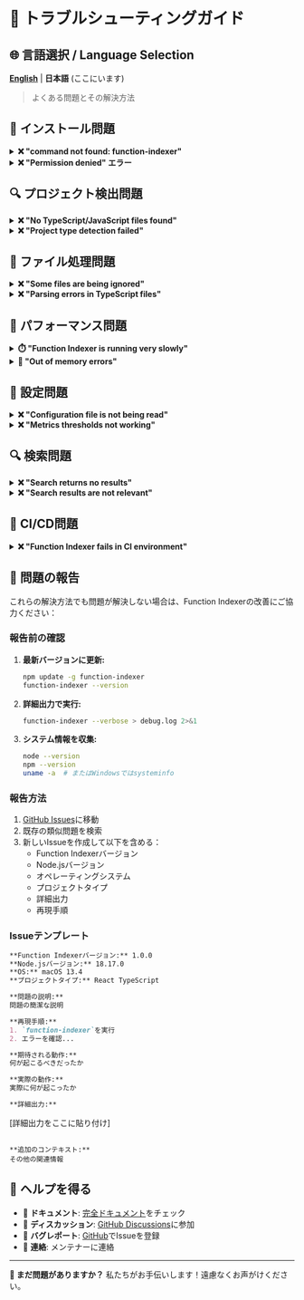 # 🔧 トラブルシューティングガイド

## 🌐 言語選択 / Language Selection

[**English**](TROUBLESHOOTING.md) | **日本語** (ここにいます)

> よくある問題とその解決方法

## 🚨 インストール問題

<details>
<summary><strong>❌ "command not found: function-indexer"</strong></summary>

**問題:** インストール後にFunction Indexerコマンドが認識されない。

**解決方法:**

1. **グローバルインストールをチェック:**
   ```bash
   npm list -g function-indexer
   ```

2. **グローバルに再インストール:**
   ```bash
   npm uninstall -g function-indexer
   npm install -g function-indexer
   ```

3. **PATHをチェック:**
   ```bash
   echo $PATH
   npm config get prefix
   ```

4. **代替手段としてnpxを使用:**
   ```bash
   npx function-indexer
   ```

5. **ローカルインストールを使用:**
   ```bash
   npm install --save-dev function-indexer
   npx function-indexer
   ```

</details>

<details>
<summary><strong>❌ "Permission denied" エラー</strong></summary>

**問題:** グローバルインストール時の権限問題。

**解決方法:**

1. **Node Version Managerを使用（推奨）:**
   ```bash
   # 最初にnvmをインストール
   curl -o- https://raw.githubusercontent.com/nvm-sh/nvm/v0.39.0/install.sh | bash
   nvm install node
   npm install -g function-indexer
   ```

2. **npmが別のディレクトリを使用するよう設定:**
   ```bash
   mkdir ~/.npm-global
   npm config set prefix '~/.npm-global'
   echo 'export PATH=~/.npm-global/bin:$PATH' >> ~/.bashrc
   source ~/.bashrc
   npm install -g function-indexer
   ```

3. **sudoを使用（非推奨）:**
   ```bash
   sudo npm install -g function-indexer
   ```

</details>

## 🔍 プロジェクト検出問題

<details>
<summary><strong>❌ "No TypeScript/JavaScript files found"</strong></summary>

**問題:** Function Indexerがソースファイルを見つけられない。

**解決方法:**

1. **現在のディレクトリをチェック:**
   ```bash
   pwd
   ls -la
   ```

2. **ルートディレクトリを指定:**
   ```bash
   function-indexer -r ./src
   function-indexer -r ./lib
   function-indexer -r ./app
   ```

3. **ファイル拡張子をチェック:**
   ```bash
   # .ts、.tsx、.js、または.jsxファイルがあることを確認
   find . -name "*.ts" -o -name "*.tsx" -o -name "*.js" -o -name "*.jsx" | head -10
   ```

4. **詳細モードでデバッグ:**
   ```bash
   function-indexer --verbose
   ```

5. **カスタム設定:**
   ```json
   // .function-indexer/config.json
   {
     "include": ["**/*.ts", "**/*.tsx", "**/*.js", "**/*.jsx"],
     "exclude": ["**/node_modules/**"]
   }
   ```

</details>

<details>
<summary><strong>❌ "Project type detection failed"</strong></summary>

**問題:** Function Indexerがプロジェクトタイプを判定できない。

**解決方法:**

1. **package.jsonを作成:**
   ```bash
   npm init -y
   ```

2. **TypeScript設定を追加:**
   ```bash
   # 最小限のtsconfig.jsonを作成
   echo '{"compilerOptions": {"target": "ES2020"}}' > tsconfig.json
   ```

3. **プロジェクトマーカーをチェック:**
   ```bash
   # Function Indexerはこれらのファイルを探します
   ls -la package.json tsconfig.json .git
   ```

4. **プロジェクトルートから実行:**
   ```bash
   # 正しいディレクトリにいることを確認
   cd /path/to/your/project/root
   function-indexer
   ```

</details>

## 📁 ファイル処理問題

<details>
<summary><strong>❌ "Some files are being ignored"</strong></summary>

**問題:** 期待されるファイルが処理されていない。

**解決方法:**

1. **gitignoreパターンをチェック:**
   ```bash
   cat .gitignore
   # Function Indexerはデフォルトで.gitignoreを尊重します
   ```

2. **除外パターンをチェック:**
   ```bash
   cat .function-indexer/config.json
   ```

3. **除外をオーバーライド:**
   ```json
   {
     "include": ["**/*.ts", "**/*.tsx"],
     "exclude": ["**/*.test.ts"]
   }
   ```

4. **詳細ログ:**
   ```bash
   function-indexer --verbose
   ```

</details>

<details>
<summary><strong>❌ "Parsing errors in TypeScript files"</strong></summary>

**問題:** TypeScriptコンパイルエラーがインデックス化を妨げる。

**解決方法:**

1. **TypeScriptバージョンをチェック:**
   ```bash
   npx tsc --version
   npm list typescript
   ```

2. **コンパイルエラーを修正:**
   ```bash
   npx tsc --noEmit
   ```

3. **tsconfig.jsonを更新:**
   ```json
   {
     "compilerOptions": {
       "target": "ES2020",
       "module": "commonjs",
       "strict": false,
       "skipLibCheck": true
     }
   }
   ```

4. **問題のあるファイルをスキップ:**
   ```json
   {
     "exclude": ["**/problematic-file.ts"]
   }
   ```

</details>

## 🏃 パフォーマンス問題

<details>
<summary><strong>⏱️ "Function Indexer is running very slowly"</strong></summary>

**問題:** 大きなコードベースでの長い処理時間。

**解決方法:**

1. **不要なディレクトリを除外:**
   ```json
   {
     "exclude": [
       "**/node_modules/**",
       "**/dist/**",
       "**/build/**",
       "**/.next/**",
       "**/coverage/**",
       "**/*.min.js"
     ]
   }
   ```

2. **特定のディレクトリを処理:**
   ```bash
   function-indexer -r ./src/core
   ```

3. **システムリソースをチェック:**
   ```bash
   # 実行中にモニター
   top
   htop
   ```

4. **インクリメンタル更新を使用:**
   ```bash
   # 最初の完全インデックス後、更新はずっと高速
   function-indexer
   ```

</details>

<details>
<summary><strong>💾 "Out of memory errors"</strong></summary>

**問題:** 非常に大きなコードベースでNode.jsがメモリ不足になる。

**解決方法:**

1. **Node.jsメモリを増加:**
   ```bash
   node --max-old-space-size=4096 $(which function-indexer)
   ```

2. **チャンクで処理:**
   ```bash
   function-indexer -r ./src/module1
   function-indexer -r ./src/module2
   ```

3. **大きなファイルを除外:**
   ```json
   {
     "exclude": ["**/*.bundle.js", "**/*.vendor.js"]
   }
   ```

</details>

## 🔧 設定問題

<details>
<summary><strong>❌ "Configuration file is not being read"</strong></summary>

**問題:** カスタム設定が無視されているようです。

**解決方法:**

1. **ファイル場所をチェック:**
   ```bash
   ls -la .function-indexer/config.json
   ```

2. **JSON構文を検証:**
   ```bash
   node -e "console.log(JSON.parse(require('fs').readFileSync('.function-indexer/config.json', 'utf8')))"
   ```

3. **設定をリセット:**
   ```bash
   rm -rf .function-indexer
   function-indexer
   ```

4. **BOM/エンコーディング問題をチェック:**
   ```bash
   file .function-indexer/config.json
   hexdump -C .function-indexer/config.json | head -1
   ```

</details>

<details>
<summary><strong>❌ "Metrics thresholds not working"</strong></summary>

**問題:** カスタム複雑度閾値が適用されていない。

**解決方法:**

1. **設定形式をチェック:**
   ```json
   {
     "metrics": {
       "thresholds": {
         "cyclomaticComplexity": 8,
         "cognitiveComplexity": 12,
         "linesOfCode": 40,
         "nestingDepth": 3,
         "parameterCount": 4
       }
     }
   }
   ```

2. **設定変更後に再起動:**
   ```bash
   function-indexer
   ```

3. **詳細出力で検証:**
   ```bash
   function-indexer metrics --verbose
   ```

</details>

## 🔍 検索問題

<details>
<summary><strong>❌ "Search returns no results"</strong></summary>

**問題:** 関数検索が期待されるマッチを見つけない。

**解決方法:**

1. **より広い検索語を試す:**
   ```bash
   function-indexer search "auth"
   function-indexer search "user"
   ```

2. **インデックスが存在するかチェック:**
   ```bash
   ls -la .function-indexer/index.jsonl
   ```

3. **インデックスを再生成:**
   ```bash
   rm .function-indexer/index.jsonl
   function-indexer
   ```

4. **異なる検索戦略を使用:**
   ```bash
   function-indexer search "authenticate" --context "login"
   function-indexer search "function" --limit 50
   ```

</details>

<details>
<summary><strong>❌ "Search results are not relevant"</strong></summary>

**問題:** 検索が関連性のない関数を返す。

**解決方法:**

1. **より具体的な用語を使用:**
   ```bash
   # "data"の代わりに
   function-indexer search "user data validation"
   ```

2. **コンテキストを追加:**
   ```bash
   function-indexer search "process" --context "payment"
   ```

3. **関数名を使用:**
   ```bash
   function-indexer search "authenticateUser"
   ```

</details>

## 🚀 CI/CD問題

<details>
<summary><strong>❌ "Function Indexer fails in CI environment"</strong></summary>

**問題:** ローカルでは動作するがCI/CDパイプラインで失敗する。

**解決方法:**

1. **Node.jsバージョンをチェック:**
   ```yaml
   # GitHub Actions
   - uses: actions/setup-node@v3
     with:
       node-version: '18'  # Function Indexerには16+を使用
   ```

2. **依存関係をインストール:**
   ```yaml
   - name: Function Indexerをインストール
     run: npm install -g function-indexer
   ```

3. **ファイル権限をチェック:**
   ```bash
   ls -la .function-indexer/
   chmod 755 .function-indexer/
   ```

4. **特定の作業ディレクトリを使用:**
   ```yaml
   - name: コードを解析
     working-directory: ./src
     run: function-indexer
   ```

</details>

## 🐛 問題の報告

これらの解決方法でも問題が解決しない場合は、Function Indexerの改善にご協力ください：

### 報告前の確認
1. **最新バージョンに更新:**
   ```bash
   npm update -g function-indexer
   function-indexer --version
   ```

2. **詳細出力で実行:**
   ```bash
   function-indexer --verbose > debug.log 2>&1
   ```

3. **システム情報を収集:**
   ```bash
   node --version
   npm --version
   uname -a  # またはWindowsではsysteminfo
   ```

### 報告方法
1. [GitHub Issues](https://github.com/akiramei/function-indexer/issues)に移動
2. 既存の類似問題を検索
3. 新しいIssueを作成して以下を含める：
   - Function Indexerバージョン
   - Node.jsバージョン
   - オペレーティングシステム
   - プロジェクトタイプ
   - 詳細出力
   - 再現手順

### Issueテンプレート
```markdown
**Function Indexerバージョン:** 1.0.0
**Node.jsバージョン:** 18.17.0
**OS:** macOS 13.4
**プロジェクトタイプ:** React TypeScript

**問題の説明:**
問題の簡潔な説明

**再現手順:**
1. `function-indexer`を実行
2. エラーを確認...

**期待される動作:**
何が起こるべきだったか

**実際の動作:**
実際に何が起こったか

**詳細出力:**
```
[詳細出力をここに貼り付け]
```

**追加のコンテキスト:**
その他の関連情報
```

## 💬 ヘルプを得る

- 📖 **ドキュメント**: [完全ドキュメント](README-ja.md)をチェック
- 💭 **ディスカッション**: [GitHub Discussions](https://github.com/akiramei/function-indexer/discussions)に参加
- 🐛 **バグレポート**: [GitHub](https://github.com/akiramei/function-indexer/issues)でIssueを登録
- 📧 **連絡**: メンテナーに連絡

---

**🔧 まだ問題がありますか？** 私たちがお手伝いします！遠慮なくお声がけください。